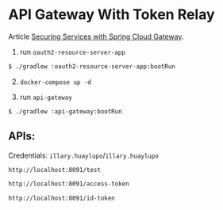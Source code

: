 # API Gateway With Token Relay

Article [Securing Services with Spring Cloud Gateway](https://spring.io/blog/2019/08/16/securing-services-with-spring-cloud-gateway).

1. run `oauth2-resource-server-app`

```bash
$ ./gradlew :oauth2-resource-server-app:bootRun
```

2. `docker-compose up -d`

3. run `api-gateway`

```bash
$ ./gradlew :api-gateway:bootRun
```

## APIs:

Credentials: `illary.huaylupo`/`illary.huaylupo`

```bash
http://localhost:8091/test
```

```bash
http://localhost:8091/access-token
```

```bash
http://localhost:8091/id-token
```
